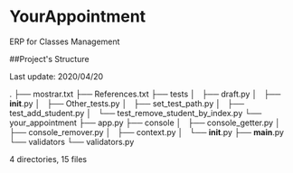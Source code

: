 # YourAppointment
ERP for Classes Management


##Project's Structure
<p>Last update: 2020/04/20</p>


.
├── mostrar.txt
├── References.txt
├── tests
│   ├── draft.py
│   ├── __init__.py
│   ├── Other_tests.py
│   ├── set_test_path.py
│   ├── test_add_student.py
│   └── test_remove_student_by_index.py
└── your_appointment
    ├── app.py
    ├── console
    │   ├── console_getter.py
    │   ├── console_remover.py
    │   ├── context.py
    │   └── __init__.py
    ├── __main__.py
    └── validators
        └── validators.py

4 directories, 15 files
